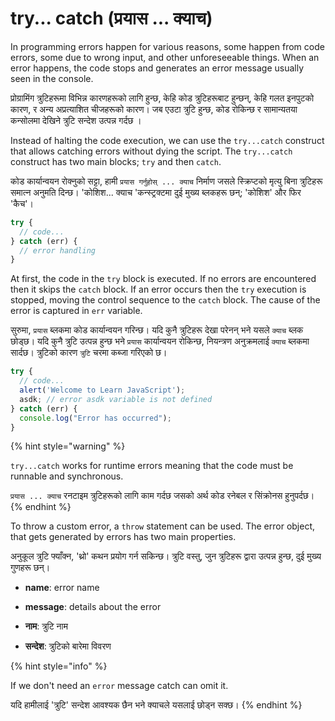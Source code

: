 # try... catch (प्रयास ... क्याच)

In programming errors happen for various reasons, some happen from code errors,  some due to wrong input, and other unforeseeable things.  When an error happens, the code stops and generates an error message usually seen in the console.&#x20;

प्रोग्रामिंग त्रुटिहरूमा विभिन्न कारणहरूको लागि हुन्छ, केहि कोड त्रुटिहरूबाट हुन्छन्, केहि गलत इनपुटको कारण, र अन्य अप्रत्याशित चीजहरूको कारण।  जब एउटा त्रुटि हुन्छ, कोड रोकिन्छ र सामान्यतया कन्सोलमा देखिने त्रुटि सन्देश उत्पन्न गर्दछ ।

Instead of halting the code execution, we can use the `try...catch` construct that allows catching errors without dying the script. The `try...catch` construct has two main blocks; `try` and then `catch`.&#x20;

कोड कार्यान्वयन रोक्नुको सट्टा, हामी `प्रयास गर्नुहोस् ... क्याच` निर्माण जसले स्क्रिप्टको मृत्यु बिना त्रुटिहरू समात्न अनुमति दिन्छ। 'कोशिश... क्याच 'कन्स्ट्रक्टमा दुई मुख्य ब्लकहरू छन्; 'कोशिश' और फिर 'कैच'।

```javascript
try {
  // code...
} catch (err) {
  // error handling
}
```

  At first, the code in the `try` block is executed. If no errors are encountered then it skips the `catch` block. If an error occurs then the `try` execution is stopped, moving the control sequence to the `catch` block. The cause of the error is captured in `err` variable.

सुरुमा, `प्रयास` ब्लकमा कोड कार्यान्वयन गरिन्छ। यदि कुनै त्रुटिहरू देखा परेनन् भने यसले `क्याच` ब्लक छोड्छ। यदि कुनै त्रुटि उत्पन्न हुन्छ भने `प्रयास` कार्यान्वयन रोकिन्छ, नियन्त्रण अनुक्रमलाई `क्याच` ब्लकमा सार्दछ। त्रुटिको कारण `त्रुटि` चरमा कब्जा गरिएको छ।

```javascript
try {
  // code...
  alert('Welcome to Learn JavaScript');  
  asdk; // error asdk variable is not defined
} catch (err) {
  console.log("Error has occurred");
}
```

{% hint style="warning" %}


`try...catch` works for runtime errors meaning that the code must be runnable and synchronous.

`प्रयास ... क्याच` रनटाइम त्रुटिहरूको लागि काम गर्दछ जसको अर्थ कोड रनेबल र सिंक्रोनस हुनुपर्दछ।
{% endhint %}

To throw a custom error, a `throw` statement can be used. The error object, that gets generated by errors has two main properties.&#x20;

अनुकूल त्रुटि फ्याँक्न, 'थ्रो' कथन प्रयोग गर्न सकिन्छ। त्रुटि वस्तु, जुन त्रुटिहरू द्वारा उत्पन्न हुन्छ, दुई मुख्य गुणहरू छन्।

* **name**:  error name
* **message**: details about the error

* **नाम**: त्रुटि नाम
* **सन्देश**: त्रुटिको बारेमा विवरण

{% hint style="info" %}


If we don't need an `error` message catch can omit it.

यदि हामीलाई 'त्रुटि' सन्देश आवश्यक छैन भने क्याचले यसलाई छोड्न सक्छ।
{% endhint %}
